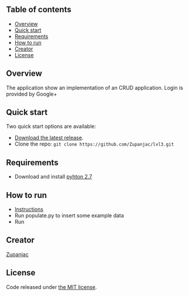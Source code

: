 ## Table of contents
* [Overview](#overview)
* [Quick start](#quick-start)
* [Requirements](#requirements)
* [How to run](#how-to-run)
* [Creator](#creator)
* [License](#license)

## Overview

The application show an implementation of an CRUD application.
Login is provided by Google+

## Quick start

Two quick start options are available:

* [Download the latest release](https://github.com/Zupanjac/lvl3/archive/master.zip).
* Clone the repo: `git clone https://github.com/Zupanjac/lvl3.git`

## Requirements
* Download and install [pyhton 2.7](https://www.python.org/downloads/)

## How to run
* [Instructions](https://docs.google.com/document/d/16IgOm4XprTaKxAa8w02y028oBECOoB1EI1ReddADEeY/pub?embedded=truei)
* Run populate.py to insert some example data
* Run

## Creator
[Zupanjac](https://github.com/Zupanjac)

## License

Code released under [the MIT license](https://github.com/twbs/bootstrap/blob/master/LICENSE).